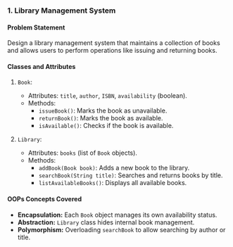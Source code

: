 
### **1. Library Management System**
#### **Problem Statement**
Design a library management system that maintains a collection of books and allows users to perform operations like issuing and returning books.

#### **Classes and Attributes**
1. `Book`:
    - Attributes: `title`, `author`, `ISBN`, `availability` (boolean).
    - Methods:
        - `issueBook()`: Marks the book as unavailable.
        - `returnBook()`: Marks the book as available.
        - `isAvailable()`: Checks if the book is available.

2. `Library`:
    - Attributes: `books` (list of `Book` objects).
    - Methods:
        - `addBook(Book book)`: Adds a new book to the library.
        - `searchBook(String title)`: Searches and returns books by title.
        - `listAvailableBooks()`: Displays all available books.

#### **OOPs Concepts Covered**
- **Encapsulation:** Each `Book` object manages its own availability status.
- **Abstraction:** `Library` class hides internal book management.
- **Polymorphism:** Overloading `searchBook` to allow searching by author or title.


